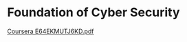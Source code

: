 # Foundation of Cyber Security
 
[Coursera E64EKMUTJ6KD.pdf](https://github.com/roulthegr8/Cybersecurity-Profesional-Certificate/files/12452962/Coursera.E64EKMUTJ6KD.pdf)
